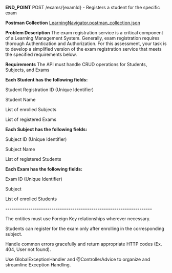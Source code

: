 
**END_POINT**
POST /exams/{examId} - Registers a student for the specific exam

**Postman Collection** 
[LearningNavigator.postman_collection.json](https://github.com/mrstrange47/Krayush25_LearningNavigator/files/14807548/LearningNavigator.postman_collection.json)

**Problem Description**
The exam registration service is a critical component of a Learning Management System. Generally, exam registration requires thorough Authentication and Authorization. For this assessment, your task is to develop a simplified version of the exam registration service that meets the specified requirements below.

**Requirements**
The API must handle CRUD operations for Students, Subjects, and Exams


**Each Student has the following fields:**

Student Registration ID (Unique Identifier)

Student Name

List of enrolled Subjects

List of registered Exams

**Each Subject has the following fields:**

Subject ID (Unique Identifier)

Subject Name

List of registered Students

**Each Exam has the following fields:**

Exam ID (Unique Identifier)

Subject

List of enrolled Students

**----------------------------------------------------------------------**

The entities must use Foreign Key relationships wherever necessary.

Students can register for the exam only after enrolling in the corresponding subject.

Handle common errors gracefully and return appropriate HTTP codes (Ex. 404, User not found).

Use GlobalExceptionHandler and @ControllerAdvice to organize and streamline Exception Handling.
